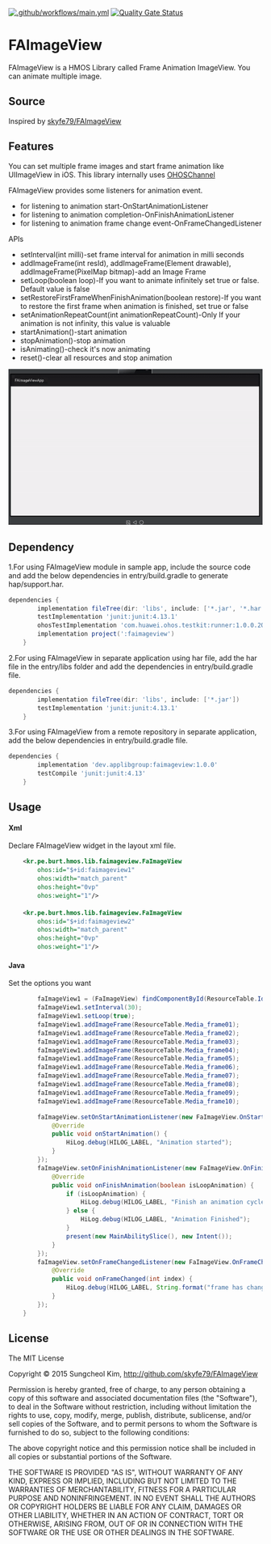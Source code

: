 [![.github/workflows/main.yml](https://github.com/applibgroup/FAImageView/actions/workflows/main.yml/badge.svg)](https://github.com/applibgroup/FAImageView/actions/workflows/main.yml)
[![Quality Gate Status](https://sonarcloud.io/api/project_badges/measure?project=applibgroup_FAImageView&metric=alert_status)](https://sonarcloud.io/summary/new_code?id=applibgroup_FAImageView)
# FAImageView

FAImageView is a HMOS Library called Frame Animation ImageView. You can animate multiple image.

## Source

Inspired by [skyfe79/FAImageView](https://github.com/skyfe79/FAImageView) 

## Features
You can set multiple frame images and start frame animation like UIImageView in iOS. This library internally uses 
[OHOSChannel](https://github.com/applibgroup/OHOSChannel)

FAImageView provides some listeners for animation event.

 * for listening to animation start-OnStartAnimationListener
 * for listening to animation completion-OnFinishAnimationListener
 * for listening to animation frame change event-OnFrameChangedListener
 
APIs
 * setInterval(int milli)-set frame interval for animation in milli seconds
 * addImageFrame(int resId), addImageFrame(Element drawable), addImageFrame(PixelMap bitmap)-add an Image Frame
 * setLoop(boolean loop)-If you want to animate infinitely set true or false. Default value is false
 * setRestoreFirstFrameWhenFinishAnimation(boolean restore)-If you want to restore the first frame when animation is finished, set true or false
 * setAnimationRepeatCount(int animationRepeatCount)-Only If your animation is not infinity, this value is valuable       
 * startAnimation()-start animation
 * stopAnimation()-stop animation
 * isAnimating()-check it's now animating   
 * reset()-clear all resources and stop animation
  
![](screenshots/FAImageView_Gif.gif)

## Dependency

1.For using FAImageView module in sample app, include the source code and add the below dependencies in entry/build.gradle to generate hap/support.har.
```groovy
dependencies {
        implementation fileTree(dir: 'libs', include: ['*.jar', '*.har'])
        testImplementation 'junit:junit:4.13.1'
        ohosTestImplementation 'com.huawei.ohos.testkit:runner:1.0.0.200'
        implementation project(':faimageview')
    }
```

2.For using FAImageView in separate application using har file, add the har file in the entry/libs folder and add the dependencies in entry/build.gradle file.
```groovy
dependencies {
        implementation fileTree(dir: 'libs', include: ['*.jar'])
        testImplementation 'junit:junit:4.13.1'
    }
```
3.For using FAImageView from a remote repository in separate application, add the below dependencies in entry/build.gradle file.
```groovy
dependencies {
        implementation 'dev.applibgroup:faimageview:1.0.0'  
        testCompile 'junit:junit:4.13'
    }
```
## Usage

#### Xml
Declare FAImageView widget in the layout xml file.
```xml
    <kr.pe.burt.hmos.lib.faimageview.FaImageView
        ohos:id="$+id:faimageview1"
        ohos:width="match_parent"
        ohos:height="0vp"
        ohos:weight="1"/>

    <kr.pe.burt.hmos.lib.faimageview.FaImageView
        ohos:id="$+id:faimageview2"
        ohos:width="match_parent"
        ohos:height="0vp"
        ohos:weight="1"/>
```

#### Java
Set the options you want
```java
        faImageView1 = (FaImageView) findComponentById(ResourceTable.Id_faimageview1);
        faImageView1.setInterval(30);
        faImageView1.setLoop(true);
        faImageView1.addImageFrame(ResourceTable.Media_frame01);
        faImageView1.addImageFrame(ResourceTable.Media_frame02);
        faImageView1.addImageFrame(ResourceTable.Media_frame03);
        faImageView1.addImageFrame(ResourceTable.Media_frame04);
        faImageView1.addImageFrame(ResourceTable.Media_frame05);
        faImageView1.addImageFrame(ResourceTable.Media_frame06);
        faImageView1.addImageFrame(ResourceTable.Media_frame07);
        faImageView1.addImageFrame(ResourceTable.Media_frame08);
        faImageView1.addImageFrame(ResourceTable.Media_frame09);
        faImageView1.addImageFrame(ResourceTable.Media_frame10);
```

```java
        faImageView.setOnStartAnimationListener(new FaImageView.OnStartAnimationListener() {
            @Override
            public void onStartAnimation() {
                HiLog.debug(HILOG_LABEL, "Animation started");
            }
        });
        faImageView.setOnFinishAnimationListener(new FaImageView.OnFinishAnimationListener() {
            @Override
            public void onFinishAnimation(boolean isLoopAnimation) {
                if (isLoopAnimation) {
                    HiLog.debug(HILOG_LABEL, "Finish an animation cycle");
                } else {
                    HiLog.debug(HILOG_LABEL, "Animation Finished");
                }
                present(new MainAbilitySlice(), new Intent());
            }
        });
        faImageView.setOnFrameChangedListener(new FaImageView.OnFrameChangedListener() {
            @Override
            public void onFrameChanged(int index) {
                HiLog.debug(HILOG_LABEL, String.format("frame has changed %d", index));
            }
        });
    }
```

## License

The MIT License

Copyright © 2015 Sungcheol Kim, http://github.com/skyfe79/FAImageView

Permission is hereby granted, free of charge, to any person obtaining a copy
of this software and associated documentation files (the "Software"), to deal
in the Software without restriction, including without limitation the rights
to use, copy, modify, merge, publish, distribute, sublicense, and/or sell
copies of the Software, and to permit persons to whom the Software is
furnished to do so, subject to the following conditions:

The above copyright notice and this permission notice shall be included in
all copies or substantial portions of the Software.

THE SOFTWARE IS PROVIDED "AS IS", WITHOUT WARRANTY OF ANY KIND, EXPRESS OR
IMPLIED, INCLUDING BUT NOT LIMITED TO THE WARRANTIES OF MERCHANTABILITY,
FITNESS FOR A PARTICULAR PURPOSE AND NONINFRINGEMENT. IN NO EVENT SHALL THE
AUTHORS OR COPYRIGHT HOLDERS BE LIABLE FOR ANY CLAIM, DAMAGES OR OTHER
LIABILITY, WHETHER IN AN ACTION OF CONTRACT, TORT OR OTHERWISE, ARISING FROM,
OUT OF OR IN CONNECTION WITH THE SOFTWARE OR THE USE OR OTHER DEALINGS IN
THE SOFTWARE.
